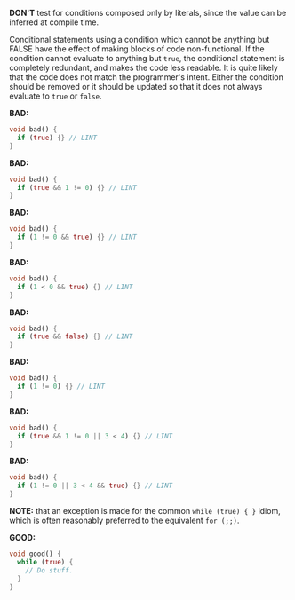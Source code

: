 **DON'T** test for conditions composed only by literals, since the value can be
inferred at compile time.

Conditional statements using a condition which cannot be anything but FALSE have
the effect of making blocks of code non-functional.  If the condition cannot
evaluate to anything but `true`, the conditional statement is completely
redundant, and makes the code less readable.
It is quite likely that the code does not match the programmer's intent.
Either the condition should be removed or it should be updated so that it does
not always evaluate to `true` or `false`.

**BAD:**
```dart
void bad() {
  if (true) {} // LINT
}
```

**BAD:**
```dart
void bad() {
  if (true && 1 != 0) {} // LINT
}
```

**BAD:**
```dart
void bad() {
  if (1 != 0 && true) {} // LINT
}
```

**BAD:**
```dart
void bad() {
  if (1 < 0 && true) {} // LINT
}
```

**BAD:**
```dart
void bad() {
  if (true && false) {} // LINT
}
```

**BAD:**
```dart
void bad() {
  if (1 != 0) {} // LINT
}
```

**BAD:**
```dart
void bad() {
  if (true && 1 != 0 || 3 < 4) {} // LINT
}
```

**BAD:**
```dart
void bad() {
  if (1 != 0 || 3 < 4 && true) {} // LINT
}
```

**NOTE:** that an exception is made for the common `while (true) { }` idiom,
which is often reasonably preferred to the equivalent `for (;;)`.

**GOOD:**
```dart
void good() {
  while (true) {
    // Do stuff.
  }
}
```
